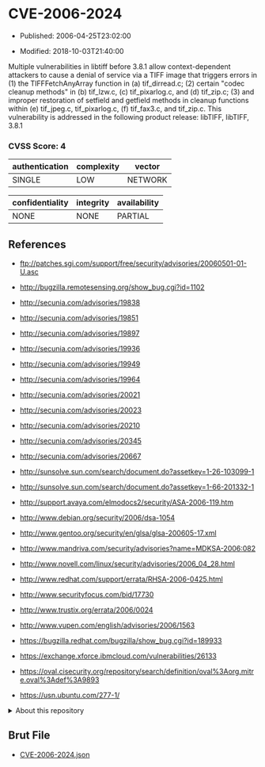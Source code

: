 # CVE-2006-2024

- Published: 2006-04-25T23:02:00

- Modified: 2018-10-03T21:40:00

Multiple vulnerabilities in libtiff before 3.8.1 allow context-dependent attackers to cause a denial of service via a TIFF image that triggers errors in (1) the TIFFFetchAnyArray function in (a) tif_dirread.c; (2) certain "codec cleanup methods" in (b) tif_lzw.c, (c) tif_pixarlog.c, and (d) tif_zip.c; (3) and improper restoration of setfield and getfield methods in cleanup functions within (e) tif_jpeg.c, tif_pixarlog.c, (f) tif_fax3.c, and tif_zip.c. This vulnerability is addressed in the following product release:
libTIFF, libTIFF, 3.8.1

### CVSS Score: **4**

| authentication | complexity | vector |
| --- | --- | --- |
| SINGLE | LOW | NETWORK |

| confidentiality | integrity | availability |
| --- | --- | --- |
| NONE | NONE | PARTIAL |

## References

* ftp://patches.sgi.com/support/free/security/advisories/20060501-01-U.asc

* http://bugzilla.remotesensing.org/show_bug.cgi?id=1102

* http://secunia.com/advisories/19838

* http://secunia.com/advisories/19851

* http://secunia.com/advisories/19897

* http://secunia.com/advisories/19936

* http://secunia.com/advisories/19949

* http://secunia.com/advisories/19964

* http://secunia.com/advisories/20021

* http://secunia.com/advisories/20023

* http://secunia.com/advisories/20210

* http://secunia.com/advisories/20345

* http://secunia.com/advisories/20667

* http://sunsolve.sun.com/search/document.do?assetkey=1-26-103099-1

* http://sunsolve.sun.com/search/document.do?assetkey=1-66-201332-1

* http://support.avaya.com/elmodocs2/security/ASA-2006-119.htm

* http://www.debian.org/security/2006/dsa-1054

* http://www.gentoo.org/security/en/glsa/glsa-200605-17.xml

* http://www.mandriva.com/security/advisories?name=MDKSA-2006:082

* http://www.novell.com/linux/security/advisories/2006_04_28.html

* http://www.redhat.com/support/errata/RHSA-2006-0425.html

* http://www.securityfocus.com/bid/17730

* http://www.trustix.org/errata/2006/0024

* http://www.vupen.com/english/advisories/2006/1563

* https://bugzilla.redhat.com/bugzilla/show_bug.cgi?id=189933

* https://exchange.xforce.ibmcloud.com/vulnerabilities/26133

* https://oval.cisecurity.org/repository/search/definition/oval%3Aorg.mitre.oval%3Adef%3A9893

* https://usn.ubuntu.com/277-1/

<details>
<summary>About this repository</summary> 

  This repository is part of the project [Live Hack CVE](https://github.com/Live-Hack-CVE). Main website can be found [www.live-hack.org](https://www.live-hack.org) 
  
  Made by [Sn0wAlice](https://github.com/Sn0wAlice) for the people that care about security and need to have a feed of the latest CVEs. Hope you enjoy it, don't forget to star the repo and follow me on [Twitter](https://twitter.com/Sn0wAlice) and [Github](https://github.com/Sn0wAlice). And that is my [personnal website](https://www.alice-snow.me/)

  - [Home Page](https://github.com/Live-Hack-CVE)
  - [Framework](https://github.com/Live-Hack-CVE/cve-framework)
  - [CVE database](https://github.com/Live-Hack-CVE/full_database)
  - [Changelog](https://github.com/Live-Hack-CVE/Changelog)
</details>

## Brut File

* [CVE-2006-2024.json](https://raw.githubusercontent.com/Live-Hack-CVE/full_database/main/cves/2006/CVE-2006-2024.json)

